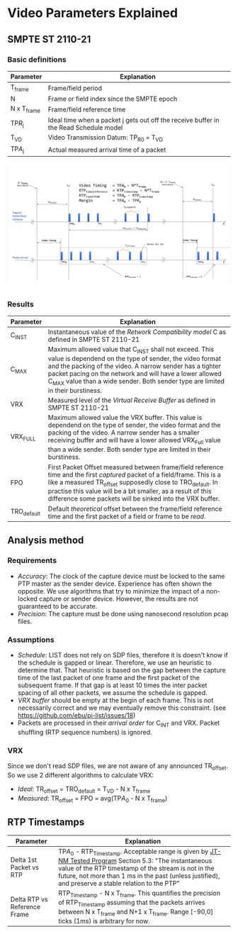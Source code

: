 # Video Parameters Explained

## SMPTE ST 2110-21

### Basic definitions

| Parameter | Explanation |
| ------ | ------ |
| T<sub>frame</sub> | Frame/field period |
| N | Frame or field index since the SMPTE epoch |
| N x T<sub>frame</sub> | Frame/field reference time |
| TP<i>R</i><sub>j</sub> | Ideal time when a packet j gets out off the receive buffer in the Read Schedule model |
| T<sub>VD</sub> |  Video Transmission Datum: TP<sub>R</sub><sub>0</sub> = T<sub>VD</sub> |
| TP<i>A</i><sub>j</sub> | Actual measured arrival time of a packet |

![Packet Arrival](video_timings.png)

### Results

| Parameter | Explanation |
| ------ | ------ |
| C<sub>INST</sub>  | Instantaneous value of the *Retwork Compatibility model* C as defined in SMPTE ST 2110-21 |
| C<sub>MAX</sub> | Maximum allowed value that C<sub>INST</sub> shall not exceed. This value is dependend on the type of sender, the video format and the packing of the video. A narrow sender has a tighter packet pacing on the network and will have a lower allowed C<sub>MAX</sub> value than a wide sender. Both sender type are limited in their burstiness. |
| VRX | Measured level of the *Virtual Receive Buffer* as defined in SMPTE ST 2110-21 |
| VRX<sub>FULL</sub> | Maximum allowed value the VRX buffer. This value is dependend on the type of sender, the video format and the packing of the video. A narrow sender has a smaller receiving buffer and will have a lower allowed VRX<sub>Full</sub> value than a wide sender. Both sender type are limited in their burstiness. |
| FPO | First Packet Offset measured between frame/field reference time and the first *captured* packet of a field/frame. This is a like a measured TR<sub>offset</sub> supposedly close to TRO<sub>default</sub>. In practise this value will be a bit smaller, as a result of this difference some packets will be sinked into the VRX buffer. |
| TRO<sub>default</sub> | Default *theoretical* offset between the frame/field reference time and the first packet of a field or frame to be *read*. |

## Analysis method

### Requirements

- *Accuracy*: The clock of the capture device must be locked to the same PTP master as the sender device. Experience has often shown the opposite. We use algorithms that try to minimize the impact of a non-locked capture or sender device. However, the results are not guaranteed to be accurate.
- *Precision*: The capture must be done using nanosecond resolution pcap files.

### Assumptions

- *Schedule*: LIST does not rely on SDP files, therefore it is doesn't know if the schedule is gapped or linear. Therefore, we use an heuristic to determine that. That heuristic is based on the gap between the capture time of the last packet of one frame and the first packet of the subsequent frame. If that gap is at least 10 times the inter packet spacing of all other packets, we assume the schedule is gapped.
- *VRX buffer* should be empty at the begin of each frame. This is not necessarily correct and we may eventually remove this constraint. (see https://github.com/ebu/pi-list/issues/18)
- Packets are processed in their *arrival order* for C<sub>INT</sub> and VRX. Packet shuffling (RTP sequence numbers) is ignored.

### VRX

Since we don't read SDP files, we are not aware of any announced TR<sub>offset</sub>. So we use 2 different algorithms to calculate VRX:

- *Ideal*:  TR<sub>offset</sub> = TRO<sub>default</sub> = T<sub>VD</sub> - N x T<sub>frame</sub>
- *Measured*: TR<sub>offset</sub> = FPO = avg(TP<i>A</i><sub>0</sub> - N x T<sub>frame</sub>)

## RTP Timestamps

| Parameter | Explanation |
| ------ | ------ |
| Delta 1st Packet vs RTP | TP<i>A</i><sub>0</sub> - RTP<sub>Timestamp</sub>. Acceptable range is given by [JT-NM Tested Program](http://jt-nm.org/documents/JT-NM_Tested_Catalog_ST2110_Full-Online-2019-09-10.pdf) Section 5.3: "The instantaneous value of the RTP timestamp of the stream is not in the future, not more than 1 ms in the past (unless justified), and preserve a stable relation to the PTP" |
| Delta RTP vs Reference Frame | RTP<sub>Timestamp</sub> - N x T<sub>frame</sub>. This quantifies the precision of RTP<sub>Timestamp</sub> assuming that the packets arrives between N x T<sub>frame</sub> and N+1 x T<sub>frame</sub>. Range [-90,0] ticks (1ms) is arbitrary for now. |
